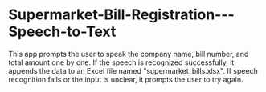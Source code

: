 # Supermarket-Bill-Registration---Speech-to-Text
This app prompts the user to speak the company name, bill number, and total amount one by one. If the speech is recognized successfully, it appends the data to an Excel file named "supermarket_bills.xlsx". If speech recognition fails or the input is unclear, it prompts the user to try again.
